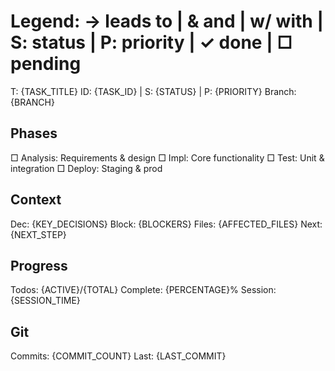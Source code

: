 # Legend: → leads to | & and | w/ with | S: status | P: priority | ✓ done | □ pending

T: {TASK_TITLE}
ID: {TASK_ID} | S: {STATUS} | P: {PRIORITY}
Branch: {BRANCH}

## Phases
□ Analysis: Requirements & design
□ Impl: Core functionality
□ Test: Unit & integration
□ Deploy: Staging & prod

## Context
Dec: {KEY_DECISIONS}
Block: {BLOCKERS}
Files: {AFFECTED_FILES}
Next: {NEXT_STEP}

## Progress
Todos: {ACTIVE}/{TOTAL}
Complete: {PERCENTAGE}%
Session: {SESSION_TIME}

## Git
Commits: {COMMIT_COUNT}
Last: {LAST_COMMIT}
